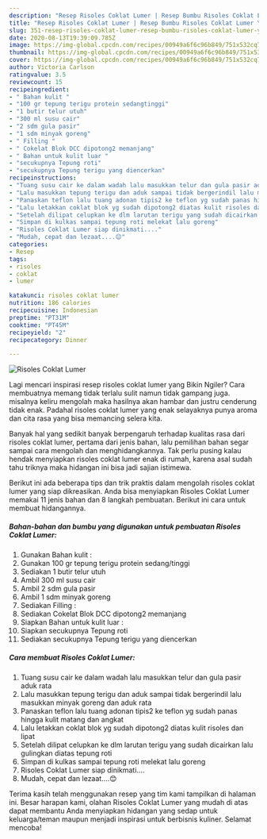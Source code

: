 ```yaml
---
description: "Resep Risoles Coklat Lumer | Resep Bumbu Risoles Coklat Lumer Yang Sedap"
title: "Resep Risoles Coklat Lumer | Resep Bumbu Risoles Coklat Lumer Yang Sedap"
slug: 351-resep-risoles-coklat-lumer-resep-bumbu-risoles-coklat-lumer-yang-sedap
date: 2020-08-13T19:39:09.785Z
image: https://img-global.cpcdn.com/recipes/00949a6f6c96b849/751x532cq70/risoles-coklat-lumer-foto-resep-utama.jpg
thumbnail: https://img-global.cpcdn.com/recipes/00949a6f6c96b849/751x532cq70/risoles-coklat-lumer-foto-resep-utama.jpg
cover: https://img-global.cpcdn.com/recipes/00949a6f6c96b849/751x532cq70/risoles-coklat-lumer-foto-resep-utama.jpg
author: Victoria Carlson
ratingvalue: 3.5
reviewcount: 15
recipeingredient:
- " Bahan kulit "
- "100 gr tepung terigu protein sedangtinggi"
- "1 butir telur utuh"
- "300 ml susu cair"
- "2 sdm gula pasir"
- "1 sdm minyak goreng"
- " Filling "
- " Cokelat Blok DCC dipotong2 memanjang"
- " Bahan untuk kulit luar "
- "secukupnya Tepung roti"
- "secukupnya Tepung terigu yang diencerkan"
recipeinstructions:
- "Tuang susu cair ke dalam wadah lalu masukkan telur dan gula pasir aduk rata"
- "Lalu masukkan tepung terigu dan aduk sampai tidak bergerindil lalu masukkan minyak goreng dan aduk rata"
- "Panaskan teflon lalu tuang adonan tipis2 ke teflon yg sudah panas hingga kulit matang dan angkat"
- "Lalu letakkan coklat blok yg sudah dipotong2 diatas kulit risoles dan lipat"
- "Setelah dilipat celupkan ke dlm larutan terigu yang sudah dicairkan lalu gulingkan diatas tepung roti"
- "Simpan di kulkas sampai tepung roti melekat lalu goreng"
- "Risoles Coklat Lumer siap dinikmati...."
- "Mudah, cepat dan lezaat....😊"
categories:
- Resep
tags:
- risoles
- coklat
- lumer

katakunci: risoles coklat lumer 
nutrition: 186 calories
recipecuisine: Indonesian
preptime: "PT31M"
cooktime: "PT45M"
recipeyield: "2"
recipecategory: Dinner

---
```



![Risoles Coklat Lumer](https://img-global.cpcdn.com/recipes/00949a6f6c96b849/751x532cq70/risoles-coklat-lumer-foto-resep-utama.jpg)

Lagi mencari inspirasi resep risoles coklat lumer yang Bikin Ngiler? Cara membuatnya memang tidak terlalu sulit namun tidak gampang juga. misalnya keliru mengolah maka hasilnya akan hambar dan justru cenderung tidak enak. Padahal risoles coklat lumer yang enak selayaknya punya aroma dan cita rasa yang bisa memancing selera kita.



Banyak hal yang sedikit banyak berpengaruh terhadap kualitas rasa dari risoles coklat lumer, pertama dari jenis bahan, lalu pemilihan bahan segar sampai cara mengolah dan menghidangkannya. Tak perlu pusing kalau hendak menyiapkan risoles coklat lumer enak di rumah, karena asal sudah tahu triknya maka hidangan ini bisa jadi sajian istimewa.


Berikut ini ada beberapa tips dan trik praktis dalam mengolah risoles coklat lumer yang siap dikreasikan. Anda bisa menyiapkan Risoles Coklat Lumer memakai 11 jenis bahan dan 8 langkah pembuatan. Berikut ini cara untuk membuat hidangannya.

<!--inarticleads1-->

##### Bahan-bahan dan bumbu yang digunakan untuk pembuatan Risoles Coklat Lumer:

1. Gunakan  Bahan kulit :
1. Gunakan 100 gr tepung terigu protein sedang/tinggi
1. Sediakan 1 butir telur utuh
1. Ambil 300 ml susu cair
1. Ambil 2 sdm gula pasir
1. Ambil 1 sdm minyak goreng
1. Sediakan  Filling :
1. Sediakan  Cokelat Blok DCC dipotong2 memanjang
1. Siapkan  Bahan untuk kulit luar :
1. Siapkan secukupnya Tepung roti
1. Sediakan secukupnya Tepung terigu yang diencerkan




<!--inarticleads2-->

##### Cara membuat Risoles Coklat Lumer:

1. Tuang susu cair ke dalam wadah lalu masukkan telur dan gula pasir aduk rata
1. Lalu masukkan tepung terigu dan aduk sampai tidak bergerindil lalu masukkan minyak goreng dan aduk rata
1. Panaskan teflon lalu tuang adonan tipis2 ke teflon yg sudah panas hingga kulit matang dan angkat
1. Lalu letakkan coklat blok yg sudah dipotong2 diatas kulit risoles dan lipat
1. Setelah dilipat celupkan ke dlm larutan terigu yang sudah dicairkan lalu gulingkan diatas tepung roti
1. Simpan di kulkas sampai tepung roti melekat lalu goreng
1. Risoles Coklat Lumer siap dinikmati....
1. Mudah, cepat dan lezaat....😊




Terima kasih telah menggunakan resep yang tim kami tampilkan di halaman ini. Besar harapan kami, olahan Risoles Coklat Lumer yang mudah di atas dapat membantu Anda menyiapkan hidangan yang sedap untuk keluarga/teman maupun menjadi inspirasi untuk berbisnis kuliner. Selamat mencoba!
